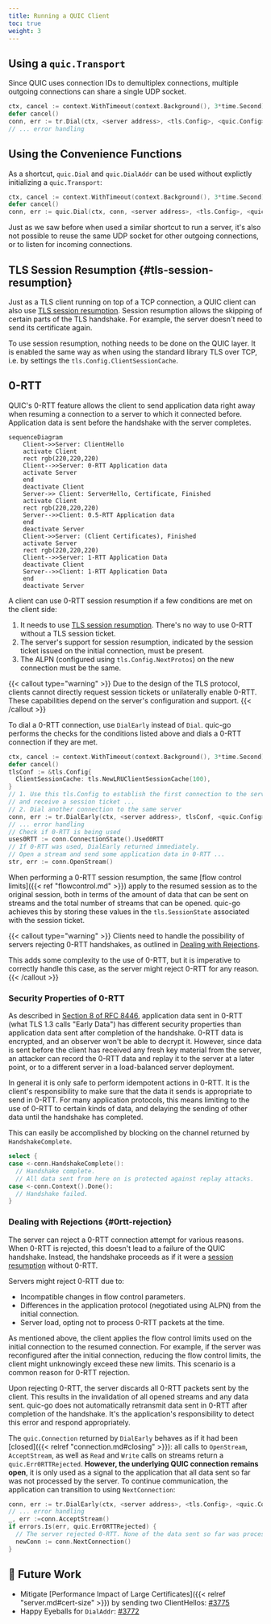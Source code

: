 ```yaml
---
title: Running a QUIC Client
toc: true
weight: 3
---
```


## Using a `quic.Transport`

Since QUIC uses connection IDs to demultiplex connections, multiple outgoing connections can share a single UDP socket.

```go
ctx, cancel := context.WithTimeout(context.Background(), 3*time.Second) // 3s handshake timeout
defer cancel()
conn, err := tr.Dial(ctx, <server address>, <tls.Config>, <quic.Config>)
// ... error handling
```


## Using the Convenience Functions

As a shortcut, `quic.Dial` and `quic.DialAddr` can be used without explictly initializing a `quic.Transport`:

```go
ctx, cancel := context.WithTimeout(context.Background(), 3*time.Second) // 3s handshake timeout
defer cancel()
conn, err := quic.Dial(ctx, conn, <server address>, <tls.Config>, <quic.Config>)
```

Just as we saw before when used a similar shortcut to run a server, it's also not possible to reuse the same UDP socket for other outgoing connections, or to listen for incoming connections.


## TLS Session Resumption {#tls-session-resumption}

Just as a TLS client running on top of a TCP connection, a QUIC client can also use [TLS session resumption](https://datatracker.ietf.org/doc/html/rfc8446#section-2.2). Session resumption allows the skipping of certain parts of the TLS handshake. For example, the server doesn't need to send its certificate again.

To use session resumption, nothing needs to be done on the QUIC layer. It is enabled the same way as when using the standard library TLS over TCP, i.e. by settings the `tls.Config.ClientSessionCache`.


## 0-RTT

QUIC's 0-RTT feature allows the client to send application data right away when resuming a connection to a server to which it connected before. Application data is sent before the handshake with the server completes.

```mermaid
sequenceDiagram
    Client->>Server: ClientHello
    activate Client
    rect rgb(220,220,220)
    Client-->>Server: 0-RTT Application data
    activate Server
    end
    deactivate Client
    Server->> Client: ServerHello, Certificate, Finished
    activate Client
    rect rgb(220,220,220)
    Server-->>Client: 0.5-RTT Application data
    end
    deactivate Server
    Client->>Server: (Client Certificates), Finished
    activate Server
    rect rgb(220,220,220)
    Client-->>Server: 1-RTT Application Data
    deactivate Client
    Server-->>Client: 1-RTT Application Data
    end
    deactivate Server
```


A client can use 0-RTT session resumption if a few conditions are met on the client side:
1. It needs to use [TLS session resumption](#tls-session-resumption). There's no way to use 0-RTT without a TLS session ticket.
2. The server's support for session resumption, indicated by the session ticket issued on the initial connection, must be present.
3. The ALPN (configured using `tls.Config.NextProtos`) on the new connection must be the same.

{{< callout type="warning" >}}
  Due to the design of the TLS protocol, clients cannot directly request session tickets or unilaterally enable 0-RTT. These capabilities depend on the server's configuration and support.
{{< /callout >}}

To dial a 0-RTT connection, use `DialEarly` instead of `Dial`. quic-go performs the checks for the conditions listed above and dials a 0-RTT connection if they are met.

```go
ctx, cancel := context.WithTimeout(context.Background(), 3*time.Second)
defer cancel()
tlsConf := &tls.Config{
  ClientSessionCache: tls.NewLRUClientSessionCache(100),
}
// 1. Use this tls.Config to establish the first connection to the server
// and receive a session ticket ...
// 2. Dial another connection to the same server
conn, err := tr.DialEarly(ctx, <server address>, tlsConf, <quic.Config>)
// ... error handling
// Check if 0-RTT is being used
uses0RTT := conn.ConnectionState().Used0RTT
// If 0-RTT was used, DialEarly returned immediately.
// Open a stream and send some application data in 0-RTT ...
str, err := conn.OpenStream()
```

When performing a 0-RTT session resumption, the same [flow control limits]({{< ref "flowcontrol.md" >}}) apply to the resumed session as to the original session, both in terms of the amount of data that can be sent on streams and the total number of streams that can be opened. quic-go achieves this by storing these values in the `tls.SessionState` associated with the session ticket.

{{< callout type="warning" >}}
  Clients need to handle the possibility of servers rejecting 0-RTT handshakes, as outlined in [Dealing with Rejections](#0rtt-rejection).

  This adds some complexity to the use of 0-RTT, but it is imperative to correctly handle this case, as the server might reject 0-RTT for any reason.
{{< /callout >}}


### Security Properties of 0-RTT

As described in [Section 8 of RFC 8446](https://datatracker.ietf.org/doc/html/rfc8446#section-8), application data sent in 0-RTT (what TLS 1.3 calls "Early Data") has different security properties than application data sent after completion of the handshake. 0-RTT data is encrypted, and an observer won't be able to decrypt it. However, since data is sent before the client has received any fresh key material from the server, an attacker can record the 0-RTT data and replay it to the server at a later point, or to a different server in a load-balanced server deployment.

In general it is only safe to perform idempotent actions in 0-RTT. It is the client's responsibility to make sure that the data it sends is appropriate to send in 0-RTT. For many application protocols, this means limiting to the use of 0-RTT to certain kinds of data, and delaying the sending of other data until the handshake has completed.

This can easily be accomplished by blocking on the channel returned by `HandshakeComplete`.
```go
select {
case <-conn.HandshakeComplete():
  // Handshake complete.
  // All data sent from here on is protected against replay attacks.
case <-conn.Context().Done():
  // Handshake failed.
}
```


### Dealing with Rejections {#0rtt-rejection}

The server can reject a 0-RTT connection attempt for various reasons. When 0-RTT is rejected, this doesn't lead to a failure of the QUIC handshake. Instead, the handshake proceeds as if it were a [session resumption](#tls-session-resumption) without 0-RTT.

Servers might reject 0-RTT due to:
* Incompatible changes in flow control parameters.
* Differences in the application protocol (negotiated using ALPN) from the initial connection.
* Server load, opting not to process 0-RTT packets at the time.

As mentioned above, the client applies the flow control limits used on the initial connection to the resumed connection. For example, if the server was reconfigured after the initial connection, reducing the flow control limits, the client might unknowingly exceed these new limits. This scenario is a common reason for 0-RTT rejection.

Upon rejecting 0-RTT, the server discards all 0-RTT packets sent by the client. This results in the invalidation of all opened streams and any data sent. quic-go does not automatically retransmit data sent in 0-RTT after completion of the handshake. It's the application's responsibility to detect this error and respond appropriately.

The `quic.Connection` returned by `DialEarly` behaves as if it had been [closed]({{< relref "connection.md#closing" >}}): all calls to `OpenStream`, `AcceptStream`, as well as `Read` and `Write` calls on streams return a `quic.Err0RTTRejected`. **However, the underlying QUIC connection remains open**, it is only used as a signal to the application that all data sent so far was not processed by the server. To continue communication, the application can transition to using `NextConnection`:

```go
conn, err := tr.DialEarly(ctx, <server address>, <tls.Config>, <quic.Config>)
// ... error handling
_, err :=conn.AcceptStream()
if errors.Is(err, quic.Err0RTTRejected) {
  // The server rejected 0-RTT. None of the data sent so far was processed.
  newConn := conn.NextConnection()
}
```


## 📝 Future Work

* Mitigate [Performance Impact of Large Certificates]({{< relref "server.md#cert-size" >}}) by sending two ClientHellos: [#3775](https://github.com/quic-go/quic-go/issues/3775)
* Happy Eyeballs for `DialAddr`: [#3772](https://github.com/quic-go/quic-go/issues/3772)
